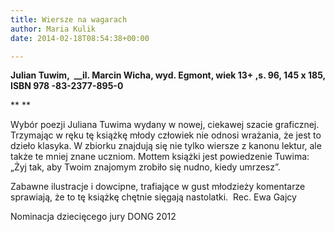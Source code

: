 ```yaml
---
title: Wiersze na wagarach
author: Maria Kulik
date: 2014-02-18T08:54:38+00:00

---
```

**Julian Tuwim,  __il. Marcin Wicha, wyd. Egmont, wiek 13+ ,s. 96, 145 x 185, ISBN 978 -83-2377-895-0**

** **

Wybór poezji Juliana Tuwima wydany w nowej, ciekawej szacie graficznej. Trzymając w ręku tę książkę młody człowiek nie odnosi wrażania, że jest to dzieło klasyka. W zbiorku znajdują się nie tylko wiersze z kanonu lektur, ale także te mniej znane uczniom. Mottem książki jest powiedzenie Tuwima:  „Żyj tak, aby Twoim znajomym zrobiło się nudno, kiedy umrzesz”.

Zabawne ilustracje i dowcipne, trafiające w gust młodzieży komentarze sprawiają, że to tę książkę chętnie sięgają nastolatki.  Rec. Ewa Gajcy

Nominacja dziecięcego jury DONG 2012
